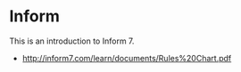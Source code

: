 Inform
======

This is an introduction to Inform 7.

- http://inform7.com/learn/documents/Rules%20Chart.pdf